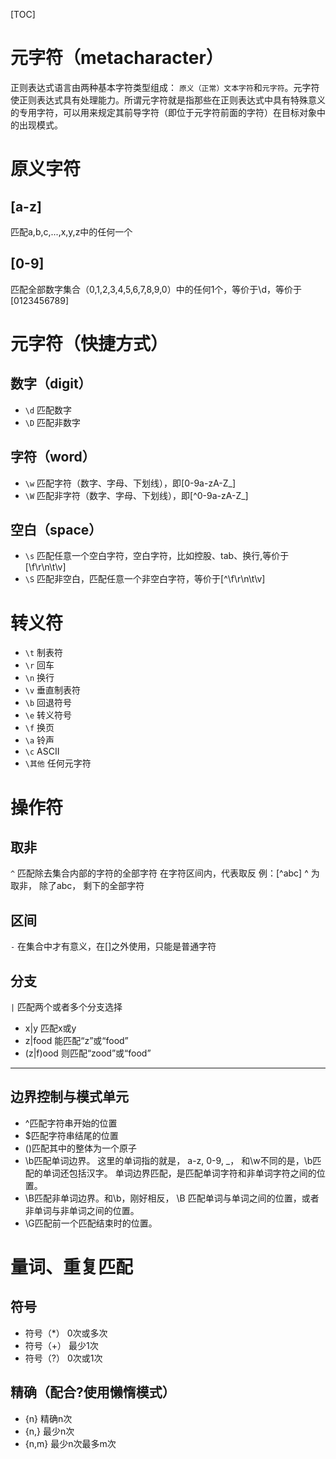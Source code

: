 [TOC]

# 元字符（metacharacter）
正则表达式语言由两种基本字符类型组成：
`原义（正常）文本字符`和`元字符`。元字符使正则表达式具有处理能力。所谓元字符就是指那些在正则表达式中具有特殊意义的专用字符，可以用来规定其前导字符（即位于元字符前面的字符）在目标对象中的出现模式。

# 原义字符
## [a-z]
匹配a,b,c,...,x,y,z中的任何一个
## [0-9]
匹配全部数字集合（0,1,2,3,4,5,6,7,8,9,0）中的任何1个，等价于\d，等价于[0123456789]

# 元字符（快捷方式）
## 数字（digit）
+ `\d` 匹配数字
+ `\D` 匹配非数字
## 字符（word）
+ `\w` 匹配字符（数字、字母、下划线），即[0-9a-zA-Z_]
+ `\W` 匹配非字符（数字、字母、下划线），即[^0-9a-zA-Z_]
## 空白（space）
+ `\s` 匹配任意一个空白字符，空白字符，比如控股、tab、换行,等价于[\f\r\n\t\v]
+ `\S` 匹配非空白，匹配任意一个非空白字符，等价于[^\f\r\n\t\v]

# 转义符
+ `\t` 制表符
+ `\r` 回车
+ `\n` 换行
+ `\v` 垂直制表符
+ `\b` 回退符号
+ `\e` 转义符号
+ `\f` 换页
+ `\a` 铃声
+ `\c`  ASCII
+ `\其他` 任何元字符

# 操作符
## 取非
`^` 匹配除去集合内部的字符的全部字符
在字符区间内，代表取反
例：[^abc] ^ 为取非， 除了abc， 剩下的全部字符
## 区间
`-` 在集合中才有意义，在[]之外使用，只能是普通字符
## 分支
`|` 匹配两个或者多个分支选择
+ x|y 匹配x或y
+ z|food 能匹配“z”或“food”
+ (z|f)ood 则匹配“zood”或“food”




---

## 边界控制与模式单元
+ ^匹配字符串开始的位置
+ $匹配字符串结尾的位置
+ ()匹配其中的整体为一个原子
+ \b匹配单词边界。 这里的单词指的就是， a-z, 0-9, _， 和\w不同的是，\b匹配的单词还包括汉字。 单词边界匹配，是匹配单词字符和非单词字符之间的位置。
+ \B匹配非单词边界。和\b，刚好相反， \B 匹配单词与单词之间的位置，或者非单词与非单词之间的位置。
+ \G匹配前一个匹配结束时的位置。

# 量词、重复匹配
## 符号
+ 符号（*） 0次或多次
+ 符号（+） 最少1次
+ 符号（?） 0次或1次
## 精确（配合?使用懒惰模式）
+ {n} 精确n次
+ {n,} 最少n次
+ {n,m} 最少n次最多m次
  

